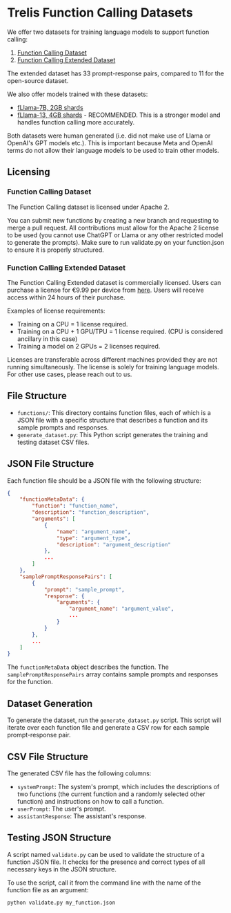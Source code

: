 # Trelis Function Calling Datasets

We offer two datasets for training language models to support function calling:

1. [Function Calling Dataset](https://huggingface.co/datasets/Trelis/function_calling)
2. [Function Calling Extended Dataset](https://huggingface.co/datasets/Trelis/function_calling_extended)

The extended dataset has 33 prompt-response pairs, compared to 11 for the open-source dataset.

We also offer models trained with these datasets:
- [fLlama-7B, 2GB shards](https://huggingface.co/Trelis/Llama-2-7b-chat-hf-function-calling)
- [fLlama-13, 4GB shards](https://huggingface.co/Trelis/Llama-2-13b-chat-hf-function-calling) - RECOMMENDED. This is a stronger model and handles function calling more accurately.

Both datasets were human generated (i.e. did not make use of Llama or OpenAI's GPT models etc.). This is important because Meta and OpenAI terms do not allow their language models to be used to train other models.

## Licensing

### Function Calling Dataset

The Function Calling dataset is licensed under Apache 2.

You can submit new functions by creating a new branch and requesting to merge a pull request. All contributions must allow for the Apache 2 license to be used (you cannot use ChatGPT or Llama or any other restricted model to generate the prompts). Make sure to run validate.py on your function.json to ensure it is properly structured.

### Function Calling Extended Dataset

The Function Calling Extended dataset is commercially licensed. Users can purchase a license for €9.99 per device from [here](https://buy.stripe.com/00g4h2cWh5TJ9IQ28c). Users will receive access within 24 hours of their purchase. 

Examples of license requirements:
- Training on a CPU = 1 license required.
- Training on a CPU + 1 GPU/TPU = 1 license required. (CPU is considered ancillary in this case)
- Training a model on 2 GPUs = 2 licenses required.

Licenses are transferable across different machines provided they are not running simultaneously. The license is solely for training language models. For other use cases, please reach out to us.

## File Structure

- `functions/`: This directory contains function files, each of which is a JSON file with a specific structure that describes a function and its sample prompts and responses.
- `generate_dataset.py`: This Python script generates the training and testing dataset CSV files.

## JSON File Structure

Each function file should be a JSON file with the following structure:

```json
{
    "functionMetaData": {
        "function": "function_name",
        "description": "function_description",
        "arguments": [
            {
                "name": "argument_name",
                "type": "argument_type",
                "description": "argument_description"
            },
            ...
        ]
    },
    "samplePromptResponsePairs": [
        {
            "prompt": "sample_prompt",
            "response": {
                "arguments": {
                    "argument_name": "argument_value",
                    ...
                }
            }
        },
        ...
    ]
}
```

The `functionMetaData` object describes the function. The `samplePromptResponsePairs` array contains sample prompts and responses for the function.

## Dataset Generation

To generate the dataset, run the `generate_dataset.py` script. This script will iterate over each function file and generate a CSV row for each sample prompt-response pair.

## CSV File Structure

The generated CSV file has the following columns:

- `systemPrompt`: The system's prompt, which includes the descriptions of two functions (the current function and a randomly selected other function) and instructions on how to call a function.
- `userPrompt`: The user's prompt.
- `assistantResponse`: The assistant's response.

## Testing JSON Structure

A script named `validate.py` can be used to validate the structure of a function JSON file. It checks for the presence and correct types of all necessary keys in the JSON structure.

To use the script, call it from the command line with the name of the function file as an argument:

```
python validate.py my_function.json

```

